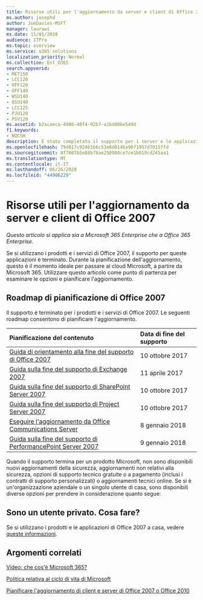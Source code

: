 ```yaml
---
title: Risorse utili per l'aggiornamento da server e client di Office 2007
ms.author: josephd
author: JoeDavies-MSFT
manager: laurawi
ms.date: 11/01/2018
audience: ITPro
ms.topic: overview
ms.service: o365-solutions
localization_priority: Normal
ms.collection: Ent_O365
search.appverid:
- MET150
- LCC120
- OFF120
- OFF140
- WSU140
- OSU140
- LCC125
- PJU120
- PSV120
ms.assetid: b2acaeca-4986-40f4-92b7-a1bdd06e549d
f1.keywords:
- NOCSH
description: È stato completato il supporto per i server e le applicazioni client di Office 2007 e non sono disponibili contratti di supporto personalizzato. Utilizzare questo articolo per iniziare a pianificare l'aggiornamento.
ms.openlocfilehash: 79d017c92461b6c53e8d014ba9071957d70157fd
ms.sourcegitcommit: 0f7607b5e88b78ae250900ce7ce1b019cd245aa1
ms.translationtype: MT
ms.contentlocale: it-IT
ms.lasthandoff: 06/26/2020
ms.locfileid: "44906229"
---
```

# <a name="resources-to-help-you-upgrade-from-office-2007-servers-and-clients"></a>Risorse utili per l'aggiornamento da server e client di Office 2007

*Questo articolo si applica sia a Microsoft 365 Enterprise che a Office 365 Enterprise.*

Se si utilizzano i prodotti e i servizi di Office 2007, il supporto per queste applicazioni è terminato. Durante la pianificazione dell'aggiornamento, questo è il momento ideale per passare al cloud Microsoft, a partire da Microsoft 365. Utilizzare questo articolo come punto di partenza per esaminare le opzioni e pianificare l'aggiornamento.
      
## <a name="office-2007-planning-roadmaps"></a>Roadmap di pianificazione di Office 2007
  
Il supporto è terminato per i prodotti e i servizi di Office 2007. Le seguenti roadmap consentono di pianificare l'aggiornamento.

|**Pianificazione del contenuto**|**Data di fine del supporto**|
|:-----|:-----|
|[Guida di orientamento alla fine del supporto di Office 2007](https://docs.microsoft.com/DeployOffice/office-2007-end-support-roadmap) <br/> |10 ottobre 2017  <br/> |
|[Guida sulla fine del supporto di Exchange 2007](exchange-2007-end-of-support.md) <br/> |11 aprile 2017  <br/> |
|[Guida sulla fine del supporto di SharePoint Server 2007](sharepoint-2007-end-of-support.md) <br/> |10 ottobre 2017  <br/> |
|[Guida sulla fine del supporto di Project Server 2007](project-server-2007-end-of-support.md) <br/> |10 ottobre 2017  <br/> |
|[Eseguire l'aggiornamento da Office Communications Server](https://docs.microsoft.com/SkypeForBusiness/plan-your-deployment/upgrade) <br/> |8 gennaio 2018  <br/> |
|[Guida sulla fine del supporto di PerformancePoint Server 2007](pps-2007-end-of-support.md) <br/> |9 gennaio 2018  <br/> |
   
Quando il supporto termina per un prodotto Microsoft, non sono disponibili nuovi aggiornamenti della sicurezza, aggiornamenti non relativi alla sicurezza, opzioni di supporto tecnico gratuite o a pagamento (inclusi i contratti di supporto personalizzati) o aggiornamenti tecnici online. Se si è un'organizzazione aziendale o un singolo utente di casa, sono disponibili diverse opzioni per prendere in considerazione quanto segue:

## <a name="im-a-home-user-what-do-i-do"></a>Sono un utente privato. Cosa fare?

Se si utilizzano i prodotti e le applicazioni di Office 2007 a casa, vedere [queste informazioni](plan-upgrade-previous-versions-office.md#im-a-home-user-what-do-i-do).
     
## <a name="related-topics"></a>Argomenti correlati

[Video: che cos'è Microsoft 365?](https://support.office.com/article/847caf12-2589-452c-8aca-1c009797678b.aspx)
  
[Politica relativa al ciclo di vita di Microsoft](https://go.microsoft.com/fwlink/?linkid=865200)

[Pianificare l'aggiornamento di client e server di Office 2007 o Office 2010](plan-upgrade-previous-versions-office.md)
  

